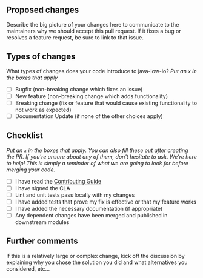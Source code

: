 ## Proposed changes

Describe the big picture of your changes here to communicate to the maintainers why we should accept this pull request.
If it fixes a bug or resolves a feature request, be sure to link to that issue.

## Types of changes

What types of changes does your code introduce to java-low-io?
_Put an `x` in the boxes that apply_

- [ ] Bugfix (non-breaking change which fixes an issue)
- [ ] New feature (non-breaking change which adds functionality)
- [ ] Breaking change (fix or feature that would cause existing functionality to not work as expected)
- [ ] Documentation Update (if none of the other choices apply)

## Checklist

_Put an `x` in the boxes that apply. You can also fill these out after creating the PR. If you're unsure about any of
them, don't hesitate to ask. We're here to help! This is simply a reminder of what we are going to look for before
merging your code._

- [ ] I have read the [Contributing Guide](https://...)
- [ ] I have signed the CLA
- [ ] Lint and unit tests pass locally with my changes
- [ ] I have added tests that prove my fix is effective or that my feature works
- [ ] I have added the necessary documentation (if appropriate)
- [ ] Any dependent changes have been merged and published in downstream modules

## Further comments

If this is a relatively large or complex change, kick off the discussion by explaining why you chose the solution you
did and what alternatives you considered, etc...
